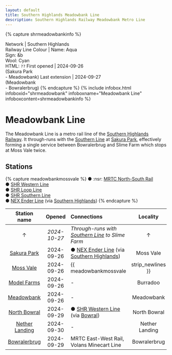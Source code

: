```yaml
---
layout: default
title: Southern Highlands Meadowbank Line
description: Southern Highlands Railway Meadowbank Metro Line
---
```


{% capture shrmeadowbankinfo %}

Network | Southern Highlands<br/>Railway
Line Colour | Name: Aqua<br/>Sign: &b<br/>Wool: Cyan<br/>HTML: `??`
First opened | 2024-09-26<br/>(Sakura Park<br/>- Meadowbank)
Last extension | 2024-09-27<br/>(Meadowbank<br/>- Bowralerbrug)
{% endcapture %}
{%
  include infobox.html
  infoboxid="shrmeadowbank"
  infoboxname="Meadowbank Line"
  infoboxcontent=shrmeadowbankinfo
%}

# Meadowbank Line

The Meadowbank Line is a metro rail line of the [Southern Highlands Railway](/rail-networks/shr).
It through-runs with the [Southern Line](/rail-lines/shr-southern-line) at
[Sakura Park](/rail-stations/sakura-park), effectively forming a single service
between Bowralerbrug and Slime Farm which stops at Moss Vale twice.

## Stations

{% capture meadowbankmossvale %}
● :nsr: [MRTC North-South Rail](/rail-lines/mrtc-north-south-rail-line)<br/>
● [SHR Western Line](/rail-lines/shr-western-line)<br/>
● [SHR Loop Line](/rail-lines/shr-loop-line)<br/>
● [SHR Southern Line](/rail-lines/shr-southern-line)<br/>
● [NEX Ender Line](/rail-lines/nex-ender-line) (via [Southern Highlands](/rail-stations/southern-highlands))
{% endcapture %}

| Station name | Opened | Connections | Locality |
|:---:|:---:|:---|:---:|
| ↑ | *2024-10-27* | *Through-runs with [Southern Line](/rail-lines/shr-southern-line) to Slime Farm* | ↑ |
| [Sakura Park](/rail-stations/sakura-park) | 2024-09-26 | ● [NEX Ender Line](/rail-lines/nex-ender-line) (via [Southern Highlands](/rail-stations/southern-highlands)) | Moss Vale |
| [Moss Vale](/rail-stations/moss-vale) | 2024-09-26 | {{ meadowbankmossvale | strip_newlines }} | Moss Vale |
| [Model Farms](/rail-stations/model-farms) | 2024-09-26 | - | Burradoo |
| [Meadowbank](/rail-stations/meadowbank) | 2024-09-26 | - | Meadowbank |
| [North Bowral](/rail-stations/north-bowral) | 2024-09-29 | ● [SHR Western Line](/rail-lines/shr-western-line) (via [Bowral](/rail-stations/bowral)) | North Bowral |
| [Nether Landing](/rail-stations/nether-landing) | 2024-09-30 | - | Nether Landing |
| [Bowralerbrug](/rail-stations/bowralerbrug) | 2024-09-29 | MRTC East-West Rail, Volans Minecart Line | Bowralerbrug |
